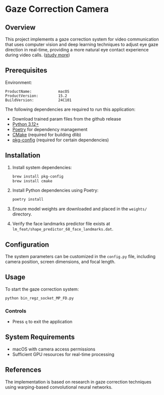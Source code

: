 # Gaze Correction Camera

## Overview

This project implements a gaze correction system for video communication that uses computer vision and deep learning techniques to adjust eye gaze direction in real-time, providing a more natural eye contact experience during video calls. ([study more](./docs/orignal_doc.md))

## Prerequisites

Environment:

```text
ProductName:            macOS
ProductVersion:         15.2
BuildVersion:           24C101
```

The following dependencies are required to run this application:

- Download trained param files from the github release
- [Python 3.12+](https://www.python.org/downloads/)
- [Poetry](https://python-poetry.org/docs/) for dependency management
- [CMake](https://cmake.org/download/) (required for building dlib)
- [pkg-config](https://www.freedesktop.org/wiki/Software/pkg-config/) (required for certain dependencies)

## Installation

1. Install system dependencies:

   ```bash
   brew install pkg-config
   brew install cmake
   ```

2. Install Python dependencies using Poetry:

   ```bash
   poetry install
   ```

3. Ensure model weights are downloaded and placed in the `weights/` directory.

4. Verify the face landmarks predictor file exists at `lm_feat/shape_predictor_68_face_landmarks.dat`.

## Configuration

The system parameters can be customized in the `config.py` file, including camera position, screen dimensions, and focal length.

## Usage

To start the gaze correction system:

```bash
python bin_regz_socket_MP_FD.py
```

### Controls

- Press `q` to exit the application

## System Requirements

- macOS with camera access permissions
- Sufficient GPU resources for real-time processing

## References

The implementation is based on research in gaze correction techniques using warping-based convolutional neural networks.
